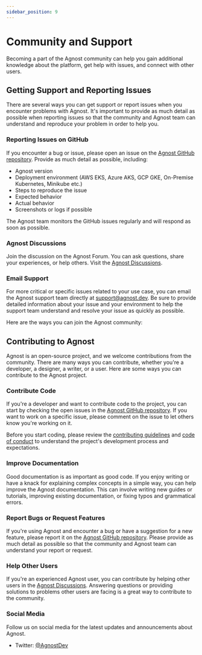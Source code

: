 ```yaml
---
sidebar_position: 9
---
```


# Community and Support

Becoming a part of the Agnost community can help you gain additional knowledge
about the platform, get help with issues, and connect with other users.

## Getting Support and Reporting Issues

There are several ways you can get support or report issues when you encounter
problems with Agnost. It's important to provide as much detail as possible when
reporting issues so that the community and Agnost team can understand and
reproduce your problem in order to help you.

### Reporting Issues on GitHub

If you encounter a bug or issue, please open an issue on the
[Agnost GitHub repository](https://github.com/cloud-agnost/agnost-community).
Provide as much detail as possible, including:

- Agnost version
- Deployment environment (AWS EKS, Azure AKS, GCP GKE, On-Premise Kubernetes, Minikube etc.)
- Steps to reproduce the issue
- Expected behavior
- Actual behavior
- Screenshots or logs if possible

The Agnost team monitors the GitHub issues regularly and will respond as soon as
possible.

### Agnost Discussions

Join the discussion on the Agnost Forum. You can ask questions, share your
experiences, or help others. Visit the
[Agnost Discussions](https://github.com/orgs/cloud-agnost/discussions).

### Email Support

For more critical or specific issues related to your use case, you can email the
Agnost support team directly at support@agnost.dev. Be sure to provide detailed
information about your issue and your environment to help the support team
understand and resolve your issue as quickly as possible.

Here are the ways you can join the Agnost community:

## Contributing to Agnost

Agnost is an open-source project, and we welcome contributions from the
community. There are many ways you can contribute, whether you're a developer, a
designer, a writer, or a user. Here are some ways you can contribute to the
Agnost project.

### Contribute Code

If you're a developer and want to contribute code to the project, you can start
by checking the open issues in the
[Agnost GitHub repository](https://github.com/cloud-agnost). If you want to work
on a specific issue, please comment on the issue to let others know you're
working on it.

Before you start coding, please review the
[contributing guidelines](https://github.com/cloud-agnost/agnost-community/CONTRIBUTING.md)
and
[code of conduct](https://github.com/cloud-agnost/agnost-community/CODE_OF_CONDUCT.md)
to understand the project's development process and expectations.

### Improve Documentation

Good documentation is as important as good code. If you enjoy writing or have a
knack for explaining complex concepts in a simple way, you can help improve the
Agnost documentation. This can involve writing new guides or tutorials,
improving existing documentation, or fixing typos and grammatical errors.

### Report Bugs or Request Features

If you're using Agnost and encounter a bug or have a suggestion for a new
feature, please report it on the
[Agnost GitHub repository](https://github.com/cloud-agnost). Please provide as
much detail as possible so that the community and Agnost team can understand
your report or request.

### Help Other Users

If you're an experienced Agnost user, you can contribute by helping other users
in the [Agnost Discussions](https://github.com/orgs/cloud-agnost/discussions).
Answering questions or providing solutions to problems other users are facing is
a great way to contribute to the community.

### Social Media

Follow us on social media for the latest updates and announcements about Agnost.

- Twitter: [@AgnostDev](https://twitter.com/AgnostDev)
